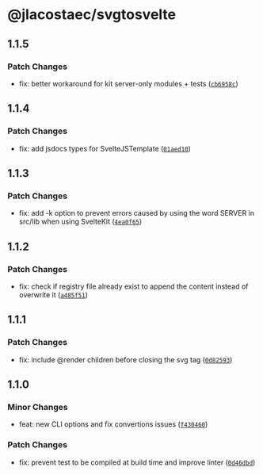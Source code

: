 # @jlacostaec/svgtosvelte

## 1.1.5

### Patch Changes

- fix: better workaround for kit server-only modules + tests ([`cb6958c`](https://github.com/JLAcostaEC/svgtosvelte/commit/cb6958c4dd3a91495789a333e47614238dd411a4))

## 1.1.4

### Patch Changes

- fix: add jsdocs types for SvelteJSTemplate ([`01aed10`](https://github.com/JLAcostaEC/svgtosvelte/commit/01aed105d0f3ac49cb946db37f239d49a834517f))

## 1.1.3

### Patch Changes

- fix: add -k option to prevent errors caused by using the word SERVER in src/lib when using SvelteKit ([`4ea0f65`](https://github.com/JLAcostaEC/svgtosvelte/commit/4ea0f65b27ff0198e3e9c50a962c6f9ac6f9e12e))

## 1.1.2

### Patch Changes

- fix: check if registry file already exist to append the content instead of overwrite it ([`a485f51`](https://github.com/JLAcostaEC/svgtosvelte/commit/a485f51b33fdf3ff1f9a674efa74749177c50a7e))

## 1.1.1

### Patch Changes

- fix: include @render children before closing the svg tag ([`0d82593`](https://github.com/JLAcostaEC/svgtosvelte/commit/0d8259350d09f509afc6389111447c90481f7abc))

## 1.1.0

### Minor Changes

- feat: new CLI options and fix convertions issues ([`f430460`](https://github.com/JLAcostaEC/svgtosvelte/commit/f4304605dcdfc600b832aee012f82573a52a341d))

### Patch Changes

- fix: prevent test to be compiled at build time and improve linter ([`0d46dbd`](https://github.com/JLAcostaEC/svgtosvelte/commit/0d46dbd60243c7ac954b2bf27f644efc6b56bd9f))
